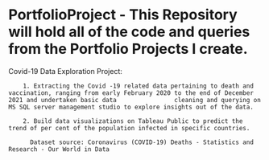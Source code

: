 # PortfolioProject - This Repository will hold all of the code and queries from the Portfolio Projects I create.

  Covid-19 Data Exploration Project:
  
        1. Extracting the Covid -19 related data pertaining to death and vaccination, ranging from early February 2020 to the end of December 2021 and undertaken basic data                cleaning and querying on MS SQL server management studio to explore insights out of the data.
        
        2. Build data visualizations on Tableau Public to predict the trend of per cent of the population infected in specific countries.

          Dataset source: Coronavirus (COVID-19) Deaths - Statistics and Research - Our World in Data
